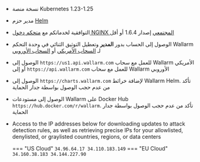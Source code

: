 * نسخة منصة Kubernetes 1.23-1.25
* مدير حزم [Helm](https://helm.sh/)
* التوافقية لخدماتكم مع [متحكم دخول NGINX المجتمعي](https://github.com/kubernetes/ingress-nginx) إصدار 1.6.4 أو أقل
* الوصول إلى الحساب بدور **المدير** وتعطيل التوثيق الثنائي في وحدة التحكم Wallarm لـ [السحاب الأمريكي](https://us1.my.wallarm.com/) أو [السحاب الأوروبي](https://my.wallarm.com/)
* الوصول إلى `https://us1.api.wallarm.com` للعمل مع سحاب Wallarm الأمريكي أو إلى `https://api.wallarm.com` للعمل مع سحاب Wallarm الأوروبي
* الوصول إلى `https://charts.wallarm.com` لإضافة خرائط Wallarm Helm. تأكد من عدم حجب الوصول بواسطة جدار الحماية
* الوصول إلى مستودعات Wallarm على Docker Hub `https://hub.docker.com/r/wallarm`. تأكد من عدم حجب الوصول بواسطة جدار الحماية
* Access to the IP addresses below for downloading updates to attack detection rules, as well as retrieving precise IPs for your allowlisted, denylisted, or graylisted countries, regions, or data centers

    === "US Cloud"
        ```
        34.96.64.17
        34.110.183.149
        ```
    === "EU Cloud"
        ```
        34.160.38.183
        34.144.227.90
        ```
